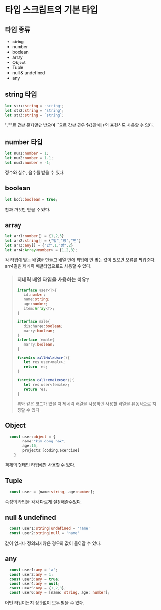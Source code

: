 # 타입 스크립트의 기본 타입

## 타입 종류
- string
- number
- boolean
- array
- Object
- Tuple
- null & undefined
- any

## string 타입
```typescript
let str1:string = 'string';
let str2:string = "string";
let str3:string = `string`;
```
'',""로 감싼 문자열만 받으며 ``으로 감싼 경우 ${}안에 js의 표현식도 사용할 수 있다.

## number 타입
```typescript
let num1:number = 1;
let num2:number = 1.1;
let num3:number = -1;
```
정수와 실수, 음수를 받을 수 있다.

## boolean
```typescript
let bool:boolean = true;
```
참과 거짓만 받을 수 있다.

## array
```typescript
let arr1:number[] = {1,2,3}
let arr2:string[] = {"밥","빵","면"}
let arr3:any[] = {"밥",1,"빵",2}
let arr4:Array<number> = {1,2,3};
```
각 타입에 맞는 배열을 만들고 배열 안에 타입에 안 맞는 값이 있으면 오류를 띄워준다.   
arr4같은 제네릭 배열타입으로도 사용할 수 있다.   
>### 제네릭 배열 타입을 사용하는 이유?
> ```typescript
>interface user<T>{
>    id:number;
>    name:string;
>    age:number;
>    item:Array<T>;
>}
>
>interface male{
>    discharge:boolean;
>    marry:boolean;
>}    
>interface female{
>    marry:boolean;
>}
>
>function callMaleUser(){
>    let res:user<male>;
>    return res;
>}
>
>function callFemaleUser(){
>    let res:user<female>;
>    return res;
>}
>```
>위와 같은 코드가 있을 때 제네릭 배열을 사용하면 사용할 배열을 유동적으로 지정할 수 있다.

## Object
```typescript
  const user:object = {
        name:"kim dong hak",
        age:16,
        projects:[coding,exercise]
    }
```
객체의 형태인 타입에만 사용할 수 있다.

## Tuple
```ts
  const user = [name:string, age:number];
```
속성의 타입을 각각 다르게 설정해줄수있다.

## null & undefined
```ts
  const user1:string|undefined = 'name'
  const user2:string|null = 'name'
```
값이 없거나 정의되지않은 경우의 값이 들어갈 수 있다.

## any 
```ts
  const user1:any = 'a';
  const user2:any = 1;
  const user3:any = true;
  const user4:any = null;
  const user5:any = {1,2,3};
  const user6:any = [name: string, age: number];
```
어떤 타입이든지 상관없이 모두 받을 수 있다.